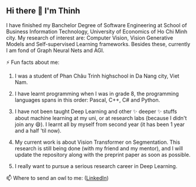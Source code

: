 ## Hi there 👋 I'm Thinh

<!--
**quyongkeomut/quyongkeomut** is a ✨ _special_ ✨ repository because its `README.md` (this file) appears on your GitHub profile.

Here are some ideas to get you started:

- 🔭 I’m currently working on ...
- 🌱 I’m currently learning ...
- 👯 I’m looking to collaborate on ...
- 🤔 I’m looking for help with ...
- 💬 Ask me about ...
- 📫 How to reach me: ...
- 😄 Pronouns: ...
- ⚡ Fun fact: ...
-->

I have finished my Banchelor Degree of Software Engineering at School of Business Information Technology, University of Economics of Ho Chi Minh city.
My research of interest are: Computer Vision, Vision Generative Models and Self-supervised Learning frameworks. Besides these, currently I am fond of 
Graph Neural Nets and AGI.

⚡ Fun facts about me:
1. I was a student of Phan Châu Trinh highschool in Da Nang city, Viet Nam.
   
2. I have learnt programming when I was in grade 8, the programming languages spans in this order: Pascal, C++, C# and Python.
   
3. I have not been taught Deep Learning and other ✨ deeper ✨ stuffs about machine learning at my uni, or at research labs (because I didn't join any 😄). I learnt all by myself from second year (it has been 1 year and a half 'til now).
   
5. My current work is about Vision Transformer on Segmentation. This research is still being done (with my friend and my mentor), and I will update the repository along with the preprint paper as soon as possible.
   
6. I really want to pursue a serious research career in Deep Learning.

📫 Where to send an owl to me: ([LinkedIn](https://www.linkedin.com/in/thinh-nguyen-324831229/)) 
